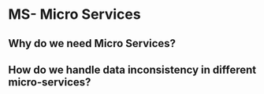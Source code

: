 # MS- Micro Services

## Why do we need Micro Services?

## How do we handle data inconsistency in different micro-services?

